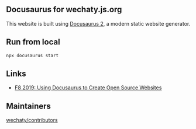 ## Docusaurus for wechaty.js.org

This website is built using [Docusaurus 2](https://v2.docusaurus.io/), a modern static website generator.

## Run from local

```sh
npx docusaurus start
```

## Links

- [F8 2019: Using Docusaurus to Create Open Source Websites](https://www.youtube.com/watch?v=QcGJsf6mgZE)

## Maintainers

[wechaty/contributors](https://github.com/orgs/wechaty/teams/contributors/members)
